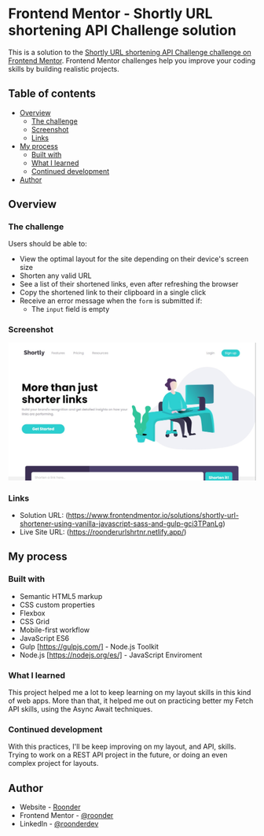 # Frontend Mentor - Shortly URL shortening API Challenge solution

This is a solution to the [Shortly URL shortening API Challenge challenge on Frontend Mentor](https://www.frontendmentor.io/challenges/url-shortening-api-landing-page-2ce3ob-G). Frontend Mentor challenges help you improve your coding skills by building realistic projects. 

## Table of contents

- [Overview](#overview)
  - [The challenge](#the-challenge)
  - [Screenshot](#screenshot)
  - [Links](#links)
- [My process](#my-process)
  - [Built with](#built-with)
  - [What I learned](#what-i-learned)
  - [Continued development](#continued-development)
- [Author](#author)

## Overview

### The challenge

Users should be able to:

- View the optimal layout for the site depending on their device's screen size
- Shorten any valid URL
- See a list of their shortened links, even after refreshing the browser
- Copy the shortened link to their clipboard in a single click
- Receive an error message when the `form` is submitted if:
  - The `input` field is empty

### Screenshot

![](./screenshot.jpg)

### Links

- Solution URL: (https://www.frontendmentor.io/solutions/shortly-url-shortener-using-vanilla-javascript-sass-and-gulp-gci3TPanLg)
- Live Site URL: (https://roonderurlshrtnr.netlify.app/)

## My process

### Built with

- Semantic HTML5 markup
- CSS custom properties
- Flexbox
- CSS Grid
- Mobile-first workflow
- JavaScript ES6
- Gulp [https://gulpjs.com/] - Node.js Toolkit
- Node.js [https://nodejs.org/es/] - JavaScript Enviroment

### What I learned

This project helped me a lot to keep learning on my layout skills in this kind of web apps. More than that, it helped me out on practicing better my Fetch API skills, using the Async Await techniques.

### Continued development

With this practices, I'll be keep improving on my layout, and API, skills. Trying to work on a REST API project in the future, or doing an even complex project for layouts.

## Author

- Website - [Roonder](https://github.com/Roonder)
- Frontend Mentor - [@roonder](https://www.frontendmentor.io/profile/Roonder)
- LinkedIn - [@roonderdev](https://www.linkedin.com/in/roonderdev/)
